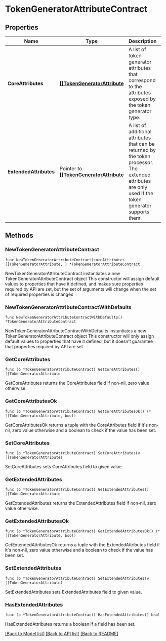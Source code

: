 # TokenGeneratorAttributeContract

## Properties

Name | Type | Description | Notes
------------ | ------------- | ------------- | -------------
**CoreAttributes** | [**[]TokenGeneratorAttribute**](TokenGeneratorAttribute.md) | A list of token generator attributes that correspond to the attributes exposed by the token generator type. | 
**ExtendedAttributes** | Pointer to [**[]TokenGeneratorAttribute**](TokenGeneratorAttribute.md) | A list of additional attributes that can be returned by the token processor. The extended attributes are only used if the token generator supports them. | [optional] 

## Methods

### NewTokenGeneratorAttributeContract

`func NewTokenGeneratorAttributeContract(coreAttributes []TokenGeneratorAttribute, ) *TokenGeneratorAttributeContract`

NewTokenGeneratorAttributeContract instantiates a new TokenGeneratorAttributeContract object
This constructor will assign default values to properties that have it defined,
and makes sure properties required by API are set, but the set of arguments
will change when the set of required properties is changed

### NewTokenGeneratorAttributeContractWithDefaults

`func NewTokenGeneratorAttributeContractWithDefaults() *TokenGeneratorAttributeContract`

NewTokenGeneratorAttributeContractWithDefaults instantiates a new TokenGeneratorAttributeContract object
This constructor will only assign default values to properties that have it defined,
but it doesn't guarantee that properties required by API are set

### GetCoreAttributes

`func (o *TokenGeneratorAttributeContract) GetCoreAttributes() []TokenGeneratorAttribute`

GetCoreAttributes returns the CoreAttributes field if non-nil, zero value otherwise.

### GetCoreAttributesOk

`func (o *TokenGeneratorAttributeContract) GetCoreAttributesOk() (*[]TokenGeneratorAttribute, bool)`

GetCoreAttributesOk returns a tuple with the CoreAttributes field if it's non-nil, zero value otherwise
and a boolean to check if the value has been set.

### SetCoreAttributes

`func (o *TokenGeneratorAttributeContract) SetCoreAttributes(v []TokenGeneratorAttribute)`

SetCoreAttributes sets CoreAttributes field to given value.


### GetExtendedAttributes

`func (o *TokenGeneratorAttributeContract) GetExtendedAttributes() []TokenGeneratorAttribute`

GetExtendedAttributes returns the ExtendedAttributes field if non-nil, zero value otherwise.

### GetExtendedAttributesOk

`func (o *TokenGeneratorAttributeContract) GetExtendedAttributesOk() (*[]TokenGeneratorAttribute, bool)`

GetExtendedAttributesOk returns a tuple with the ExtendedAttributes field if it's non-nil, zero value otherwise
and a boolean to check if the value has been set.

### SetExtendedAttributes

`func (o *TokenGeneratorAttributeContract) SetExtendedAttributes(v []TokenGeneratorAttribute)`

SetExtendedAttributes sets ExtendedAttributes field to given value.

### HasExtendedAttributes

`func (o *TokenGeneratorAttributeContract) HasExtendedAttributes() bool`

HasExtendedAttributes returns a boolean if a field has been set.


[[Back to Model list]](../README.md#documentation-for-models) [[Back to API list]](../README.md#documentation-for-api-endpoints) [[Back to README]](../README.md)


